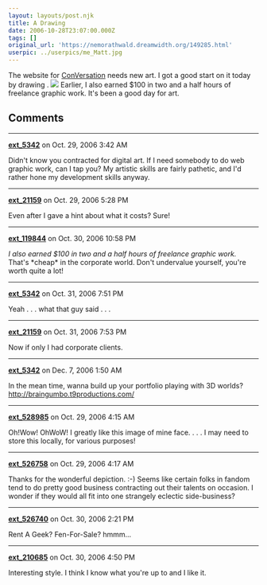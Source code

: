 ```yaml
---
layout: layouts/post.njk
title: A Drawing
date: 2006-10-28T23:07:00.000Z
tags: []
original_url: 'https://nemorathwald.dreamwidth.org/149285.html'
userpic: ../userpics/me_Matt.jpg
---
```

The website for [ConVersation](http://www.con-versation.com) needs new art. I got a good start on it today by drawing . ![](http://www.nemorathwald.com/chuckchild.jpg) Earlier, I also earned $100 in two and a half hours of freelance graphic work. It's been a good day for art.

## Comments

---

**[ext_5342](https://www.dreamwidth.org/users/ext_5342)** on Oct. 29, 2006 3:42 AM

Didn't know you contracted for digital art. If I need somebody to do web graphic work, can I tap you? My artistic skills are fairly pathetic, and I'd rather hone my development skills anyway.

---

**[ext_21159](https://www.dreamwidth.org/users/ext_21159)** on Oct. 29, 2006 5:28 PM

Even after I gave a hint about what it costs? Sure!

---

**[ext_119844](https://www.dreamwidth.org/users/ext_119844)** on Oct. 30, 2006 10:58 PM

_I also earned $100 in two and a half hours of freelance graphic work._ That's \*cheap\* in the corporate world. Don't undervalue yourself, you're worth quite a lot!

---

**[ext_5342](https://www.dreamwidth.org/users/ext_5342)** on Oct. 31, 2006 7:51 PM

Yeah . . . what that guy said . . .

---

**[ext_21159](https://www.dreamwidth.org/users/ext_21159)** on Oct. 31, 2006 7:53 PM

Now if only I had corporate clients.

---

**[ext_5342](https://www.dreamwidth.org/users/ext_5342)** on Dec. 7, 2006 1:50 AM

In the mean time, wanna build up your portfolio playing with 3D worlds? http://braingumbo.t9productions.com/

---

**[ext_528985](https://www.dreamwidth.org/users/ext_528985)** on Oct. 29, 2006 4:15 AM

Oh!Wow! OhWoW! I greatly like this image of mine face. . . . I may need to store this locally, for various purposes!

---

**[ext_526758](https://www.dreamwidth.org/users/ext_526758)** on Oct. 29, 2006 4:17 AM

Thanks for the wonderful depiction. :-) Seems like certain folks in fandom tend to do pretty good business contracting out their talents on occasion. I wonder if they would all fit into one strangely eclectic side-business?

---

**[ext_526740](https://www.dreamwidth.org/users/ext_526740)** on Oct. 30, 2006 2:21 PM

Rent A Geek? Fen-For-Sale? hmmm...

---

**[ext_210685](https://www.dreamwidth.org/users/ext_210685)** on Oct. 30, 2006 4:50 PM

Interesting style. I think I know what you're up to and I like it.
